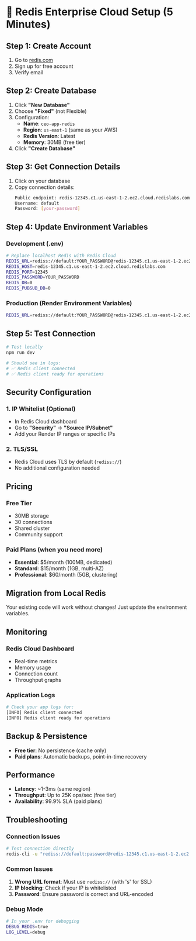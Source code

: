 # 🚀 Redis Enterprise Cloud Setup (5 Minutes)

## Step 1: Create Account
1. Go to [redis.com](https://redis.com)
2. Sign up for free account
3. Verify email

## Step 2: Create Database
1. Click **"New Database"**
2. Choose **"Fixed"** (not Flexible)
3. Configuration:
   - **Name**: `ceo-app-redis`
   - **Region**: `us-east-1` (same as your AWS)
   - **Redis Version**: Latest
   - **Memory**: 30MB (free tier)
4. Click **"Create Database"**

## Step 3: Get Connection Details
1. Click on your database
2. Copy connection details:
   ```bash
   Public endpoint: redis-12345.c1.us-east-1-2.ec2.cloud.redislabs.com:12345
   Username: default
   Password: [your-password]
   ```

## Step 4: Update Environment Variables

### Development (.env)
```bash
# Replace localhost Redis with Redis Cloud
REDIS_URL=rediss://default:YOUR_PASSWORD@redis-12345.c1.us-east-1-2.ec2.cloud.redislabs.com:12345
REDIS_HOST=redis-12345.c1.us-east-1-2.ec2.cloud.redislabs.com
REDIS_PORT=12345
REDIS_PASSWORD=YOUR_PASSWORD
REDIS_DB=0
REDIS_PUBSUB_DB=0
```

### Production (Render Environment Variables)
```bash
REDIS_URL=rediss://default:YOUR_PASSWORD@redis-12345.c1.us-east-1-2.ec2.cloud.redislabs.com:12345
```

## Step 5: Test Connection

```bash
# Test locally
npm run dev

# Should see in logs:
# ✅ Redis client connected
# ✅ Redis client ready for operations
```

## Security Configuration

### 1. IP Whitelist (Optional)
- In Redis Cloud dashboard
- Go to **"Security"** → **"Source IP/Subnet"**
- Add your Render IP ranges or specific IPs

### 2. TLS/SSL
- Redis Cloud uses TLS by default (`rediss://`)
- No additional configuration needed

## Pricing

### Free Tier
- 30MB storage
- 30 connections
- Shared cluster
- Community support

### Paid Plans (when you need more)
- **Essential**: $5/month (100MB, dedicated)
- **Standard**: $15/month (1GB, multi-AZ)
- **Professional**: $60/month (5GB, clustering)

## Migration from Local Redis

Your existing code will work without changes! Just update the environment variables.

## Monitoring

### Redis Cloud Dashboard
- Real-time metrics
- Memory usage
- Connection count
- Throughput graphs

### Application Logs
```bash
# Check your app logs for:
[INFO] Redis client connected
[INFO] Redis client ready for operations
```

## Backup & Persistence

- **Free tier**: No persistence (cache only)
- **Paid plans**: Automatic backups, point-in-time recovery

## Performance

- **Latency**: ~1-3ms (same region)
- **Throughput**: Up to 25K ops/sec (free tier)
- **Availability**: 99.9% SLA (paid plans)

## Troubleshooting

### Connection Issues
```bash
# Test connection directly
redis-cli -u "rediss://default:password@redis-12345.c1.us-east-1-2.ec2.cloud.redislabs.com:12345"
```

### Common Issues
1. **Wrong URL format**: Must use `rediss://` (with 's' for SSL)
2. **IP blocking**: Check if your IP is whitelisted
3. **Password**: Ensure password is correct and URL-encoded

### Debug Mode
```bash
# In your .env for debugging
DEBUG_REDIS=true
LOG_LEVEL=debug
```